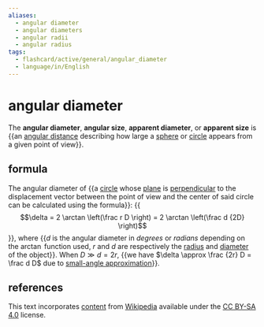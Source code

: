 ```yaml
---
aliases:
  - angular diameter
  - angular diameters
  - angular radii
  - angular radius
tags:
  - flashcard/active/general/angular_diameter
  - language/in/English
---
```


# angular diameter

The __angular diameter__, __angular size__, __apparent diameter__, or __apparent size__ is {{an [angular distance](angular%20distance.md) describing how large a [sphere](sphere.md) or [circle](circle.md) appears from a given point of view}}. <!--SR:!2024-10-27,76,270-->

## formula

The angular diameter of {{a [circle](circle.md) whose [plane](plane%20(geometry).md) is [perpendicular](perpendicular.md) to the displacement vector between the point of view and the center of said circle can be calculated using the formula}}: {{$$\delta = 2 \arctan \left(\frac r D \right) = 2 \arctan \left(\frac d {2D} \right)$$}}, where {{$d$ is the angular diameter in _degrees_ or _radians_ depending on the $\arctan$ function used, $r$ and $d$ are respectively the [radius](radius.md) and [diameter](diameter.md) of the object}}. When $D \gg d = 2r$, {{we have $\delta \approx \frac {2r} D = \frac d D$ due to [small-angle approximation](small-angle%20approximation.md)}}. <!--SR:!2025-03-28,203,310!2024-11-01,81,270!2024-11-30,110,290!2024-09-10,56,310-->

## references

This text incorporates [content](https://en.wikipedia.org/wiki/angular_diameter) from [Wikipedia](Wikipedia.md) available under the [CC BY-SA 4.0](https://creativecommons.org/licenses/by-sa/4.0/) license.
